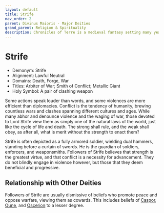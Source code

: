```yaml
---
layout: default
title: Strife
nav_order: 2
parent: Divinus Maioris - Major Deities
grand_parent: Religion & Spirituality
description: Chronicles of Terre is a medieval fantasy setting many years in the writing.
---
```


# Strife

- Demonym: Strife
- Alignment: Lawful Neutral
- Domains: Death, Forge, War
- Titles: Arbiter of War; Smith of Conflict; Metallic Giant
- Holy Symbol: A pair of clashing weapon

Some actions speak louder than words, and some violences are more efficient than diplomacies. Conflict is the tendency of humanity, brewing countless wars and clashes spanning different cultures and ages. While many abhor and denounce violence and the waging of war, those devoted to Lord Strife view them as simply one of the natural laws of the world, just like the cycle of life and death. The strong shall rule, and the weak shall obey, as after all, what is merit without the strength to enact them?

Strife is often depicted as a fully armored soldier, wielding dual hammers, standing before a curtain of swords. He is the guardian of soldiers, enforcers, and weaponsmiths. Followers of Strife believes that strength is the greatest virtue, and that conflict is a necessity for advancement. They do not blindly engage in violence however, but those that they deem beneficial and progressive.

## Relationship with Other Deities

Followers of Strife are usually dismissive of beliefs who promote peace and oppose warfare, viewing them as cowards. This includes beliefs of [Caspor](../patronus/Caspor), [Oune](../pars/Oune), and [Oscerion](Oscerion) to a lesser degree.